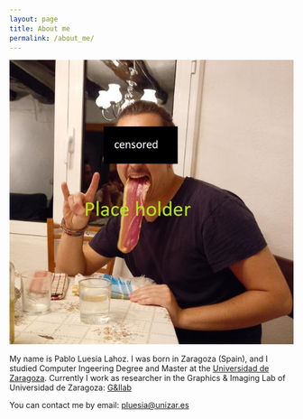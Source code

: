 ```yaml
---
layout: page
title: About me
permalink: /about_me/
---
```


![Pablo Luesia Lahoz](./myself_logo.jpg)

My name is Pablo Luesia Lahoz. I was born in Zaragoza (Spain), and I studied Computer Ingeering Degree and Master at the [Universidad de Zaragoza](https://www.unizar.es/). Currently I work as researcher in the Graphics & Imaging Lab of Universidad de Zaragoza: [G&Ilab](https://graphics.unizar.es/)

You can contact me by email: <pluesia@unizar.es>

<!-- [jekyll][jekyll-organization] /
[minima](https://github.com/jekyll/minima)

You can find the source code for Jekyll at GitHub:
[jekyll][jekyll-organization] /
[jekyll](https://github.com/jekyll/jekyll) -->

